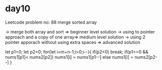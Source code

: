 # day10
Leetcode problem no: 88 merge sorted array
 
 -> merge both array and sort => beginner level solution
 -> using to pointer approach and a copy of one array=> medium level solution
 -> using 2 pointer apporach without using extra spaces => advanced solution


let p1=0;
let p2=0;
for(let i=m+n-1;i>0;i--){
    if(p2<0) break;
    if(p1>=0 && nums1[p1]< nums2[p2]) nums1[i] = nums1[p1--]
    else nums1[i] = nums2[p2--]
}
 